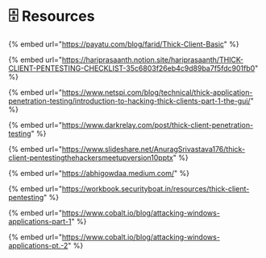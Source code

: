 # 🗄 Resources

{% embed url="https://payatu.com/blog/farid/Thick-Client-Basic" %}

{% embed url="https://hariprasaanth.notion.site/hariprasaanth/THICK-CLIENT-PENTESTING-CHECKLIST-35c6803f26eb4c9d89ba7f5fdc901fb0" %}

{% embed url="https://www.netspi.com/blog/technical/thick-application-penetration-testing/introduction-to-hacking-thick-clients-part-1-the-gui/" %}

{% embed url="https://www.darkrelay.com/post/thick-client-penetration-testing" %}

{% embed url="https://www.slideshare.net/AnuragSrivastava176/thick-client-pentestingthehackersmeetupversion10pptx" %}

{% embed url="https://abhigowdaa.medium.com/" %}

{% embed url="https://workbook.securityboat.in/resources/thick-client-pentesting" %}

{% embed url="https://www.cobalt.io/blog/attacking-windows-applications-part-1" %}

{% embed url="https://www.cobalt.io/blog/attacking-windows-applications-pt.-2" %}
